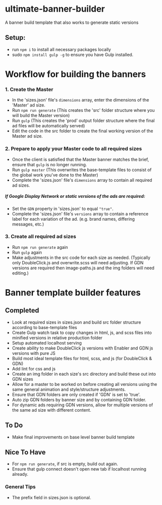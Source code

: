 # ultimate-banner-builder
A banner build template that also works to generate static versions

## Setup:
- run `npm i` to install all necessary packages locally
- sudo `npm install gulp -g` to ensure you have Gulp installed.

# Workflow for building the banners
### 1. Create the Master
- In the 'sizes.json' file's `dimensions` array, enter the dimensions of the 'Master' ad size. 
- Run `npm run generate` (This creates the 'src' folder structure where you will build the Master version)
- Run `gulp` (This creates the 'prod' output folder structure where the final ad files will be automatically served)
- Edit the code in the src folder to create the final working version of the Master ad size.

### 2. Prepare to apply your Master code to all required sizes
- Once the client is satisfied that the Master banner matches the brief, ensure that `gulp` is no longer running.
- Run `gulp master` (This overwrites the base-template files to consist of the global work you've done to the Master)
- Complete the 'sizes.json' file's `dimensions` array to contain all required ad sizes. 

##### If Google Display Network or static versions of the ads are required:
- Set the `GDN` property in 'sizes.json' to equal `"true"`. 
- Complete the 'sizes.json' file's `versions` array to contain a reference label for each variation of the ad. (e.g. brand names, differing messages, etc.) 

### 3. Create all required ad sizes
- Run `npm run generate` again
- Run `gulp` again
- Make adjustments in the src code for each size as needed. (Typically only DoubleClick.js and overwrite.scss will need adjusting. If GDN versions are required then image-paths.js and the img folders will need editing.)


# Banner template builder features
## Completed
- Look at required sizes in sizes.json and build src folder structure according to base-template files
- Create Gulp watch task to copy changes in html, js, and scss files into minified versions in relative production folder
- Setup automated localhost serving
- Create ability to make DoubleClick js versions with Enabler and GDN js versions with pure JS
- Build most ideal template files for html, scss, and js (for DoubleClick & GDN)
- Add lint for css and js
- Create an img folder in each size's src directory and build these out into GDN sizes
- Allow for a master to be worked on before creating all versions using the same general animation and style/structure adjustments.
- Ensure that GDN folders are only created if 'GDN' is set to 'true'.
- Auto zip GDN folders by banner size and by containing GDN folder.
- For dynamic ads requiring GDN versions, allow for multiple versions of the same ad size with different content.

## To Do
- Make final improvements on base level banner build template

## Nice To Have
- For `npm run generate`, if src is empty, build out again. 
- Ensure that gulp connect doesn't open new tab if localhost running already.

### General Tips
- The prefix field in sizes.json is optional.

